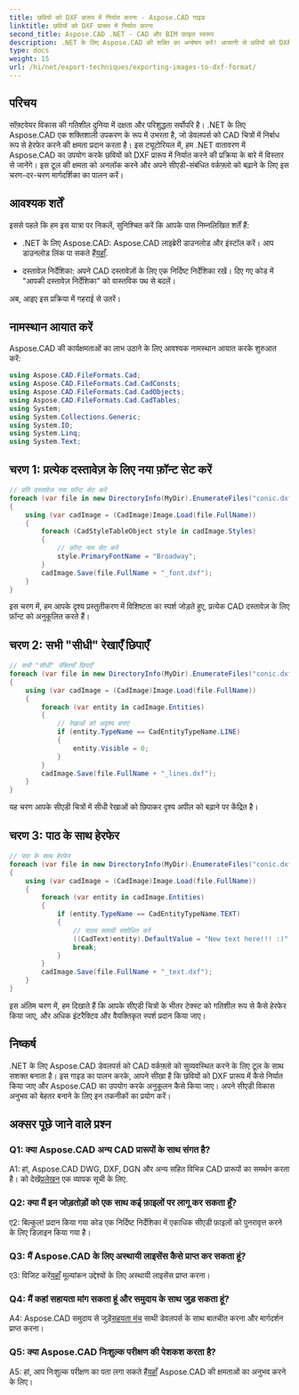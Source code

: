 ```yaml
---
title: छवियों को DXF प्रारूप में निर्यात करना - Aspose.CAD गाइड
linktitle: छवियों को DXF प्रारूप में निर्यात करना
second_title: Aspose.CAD .NET - CAD और BIM फ़ाइल स्वरूप
description: .NET के लिए Aspose.CAD की शक्ति का अन्वेषण करें! आसानी से छवियों को DXF प्रारूप में निर्यात करना सीखें। सटीकता और दक्षता के साथ अपने सीएडी विकास को बढ़ाएं।
type: docs
weight: 15
url: /hi/net/export-techniques/exporting-images-to-dxf-format/
---
```

## परिचय

सॉफ़्टवेयर विकास की गतिशील दुनिया में दक्षता और परिशुद्धता सर्वोपरि है। .NET के लिए Aspose.CAD एक शक्तिशाली उपकरण के रूप में उभरता है, जो डेवलपर्स को CAD चित्रों में निर्बाध रूप से हेरफेर करने की क्षमता प्रदान करता है। इस ट्यूटोरियल में, हम .NET वातावरण में Aspose.CAD का उपयोग करके छवियों को DXF प्रारूप में निर्यात करने की प्रक्रिया के बारे में विस्तार से जानेंगे। इस टूल की क्षमता को अनलॉक करने और अपने सीएडी-संबंधित वर्कफ़्लो को बढ़ाने के लिए इस चरण-दर-चरण मार्गदर्शिका का पालन करें।

## आवश्यक शर्तें

इससे पहले कि हम इस यात्रा पर निकलें, सुनिश्चित करें कि आपके पास निम्नलिखित शर्तें हैं:

-  .NET के लिए Aspose.CAD: Aspose.CAD लाइब्रेरी डाउनलोड और इंस्टॉल करें। आप डाउनलोड लिंक पा सकते हैं[यहाँ](https://releases.aspose.com/cad/net/).

- दस्तावेज़ निर्देशिका: अपने CAD दस्तावेज़ों के लिए एक निर्दिष्ट निर्देशिका रखें। दिए गए कोड में "आपकी दस्तावेज़ निर्देशिका" को वास्तविक पथ से बदलें।

अब, आइए इस प्रक्रिया में गहराई से उतरें।

## नामस्थान आयात करें

Aspose.CAD की कार्यक्षमताओं का लाभ उठाने के लिए आवश्यक नामस्थान आयात करके शुरुआत करें:

```csharp
using Aspose.CAD.FileFormats.Cad;
using Aspose.CAD.FileFormats.Cad.CadConsts;
using Aspose.CAD.FileFormats.Cad.CadObjects;
using Aspose.CAD.FileFormats.Cad.CadTables;
using System;
using System.Collections.Generic;
using System.IO;
using System.Linq;
using System.Text;
```

## चरण 1: प्रत्येक दस्तावेज़ के लिए नया फ़ॉन्ट सेट करें

```csharp
// प्रति दस्तावेज़ नया फ़ॉन्ट सेट करें
foreach (var file in new DirectoryInfo(MyDir).EnumerateFiles("conic.dxf"))
{
    using (var cadImage = (CadImage)Image.Load(file.FullName))
    {
        foreach (CadStyleTableObject style in cadImage.Styles)
        {
            // फ़ॉन्ट नाम सेट करें
            style.PrimaryFontName = "Broadway";
        }
        cadImage.Save(file.FullName + "_font.dxf");
    }
}
```

इस चरण में, हम आपके दृश्य प्रस्तुतीकरण में विशिष्टता का स्पर्श जोड़ते हुए, प्रत्येक CAD दस्तावेज़ के लिए फ़ॉन्ट को अनुकूलित करते हैं।

## चरण 2: सभी "सीधी" रेखाएँ छिपाएँ

```csharp
// सभी "सीधी" पंक्तियाँ छिपाएँ
foreach (var file in new DirectoryInfo(MyDir).EnumerateFiles("conic.dxf"))
{
    using (var cadImage = (CadImage)Image.Load(file.FullName))
    {
        foreach (var entity in cadImage.Entities)
        {
            // रेखाओं को अदृश्य बनाएं
            if (entity.TypeName == CadEntityTypeName.LINE)
            {
                entity.Visible = 0;
            }
        }
        cadImage.Save(file.FullName + "_lines.dxf");
    }
}
```

यह चरण आपके सीएडी चित्रों में सीधी रेखाओं को छिपाकर दृश्य अपील को बढ़ाने पर केंद्रित है।

## चरण 3: पाठ के साथ हेरफेर

```csharp
// पाठ के साथ हेरफेर
foreach (var file in new DirectoryInfo(MyDir).EnumerateFiles("conic.dxf"))
{
    using (var cadImage = (CadImage)Image.Load(file.FullName))
    {
        foreach (var entity in cadImage.Entities)
        {
            if (entity.TypeName == CadEntityTypeName.TEXT)
            {
                // पाठ्य सामग्री संशोधित करें
                ((CadText)entity).DefaultValue = "New text here!!! :)";
                break;
            }
        }
        cadImage.Save(file.FullName + "_text.dxf");
    }
}
```

इस अंतिम चरण में, हम दिखाते हैं कि आपके सीएडी चित्रों के भीतर टेक्स्ट को गतिशील रूप से कैसे हेरफेर किया जाए, और अधिक इंटरैक्टिव और वैयक्तिकृत स्पर्श प्रदान किया जाए।

## निष्कर्ष

.NET के लिए Aspose.CAD डेवलपर्स को CAD वर्कफ़्लो को सुव्यवस्थित करने के लिए टूल के साथ सशक्त बनाता है। इस गाइड का पालन करके, आपने सीखा है कि छवियों को DXF प्रारूप में कैसे निर्यात किया जाए और Aspose.CAD का उपयोग करके अनुकूलन कैसे किया जाए। अपने सीएडी विकास अनुभव को बेहतर बनाने के लिए इन तकनीकों का प्रयोग करें।

## अक्सर पूछे जाने वाले प्रश्न

### Q1: क्या Aspose.CAD अन्य CAD प्रारूपों के साथ संगत है?

 A1: हां, Aspose.CAD DWG, DXF, DGN और अन्य सहित विभिन्न CAD प्रारूपों का समर्थन करता है। को देखें[प्रलेखन](https://reference.aspose.com/cad/net/) एक व्यापक सूची के लिए.

### Q2: क्या मैं इन जोड़तोड़ों को एक साथ कई फ़ाइलों पर लागू कर सकता हूँ?

ए2: बिल्कुल! प्रदान किया गया कोड एक निर्दिष्ट निर्देशिका में एकाधिक सीएडी फ़ाइलों को पुनरावृत्त करने के लिए डिज़ाइन किया गया है।

### Q3: मैं Aspose.CAD के लिए अस्थायी लाइसेंस कैसे प्राप्त कर सकता हूं?

 ए3: विजिट करें[यहाँ](https://purchase.aspose.com/temporary-license/) मूल्यांकन उद्देश्यों के लिए अस्थायी लाइसेंस प्राप्त करना।

### Q4: मैं कहां सहायता मांग सकता हूं और समुदाय के साथ जुड़ सकता हूं?

 A4: Aspose.CAD समुदाय से जुड़ें[सहयता मंच](https://forum.aspose.com/c/cad/19) साथी डेवलपर्स के साथ बातचीत करना और मार्गदर्शन प्राप्त करना।

### Q5: क्या Aspose.CAD निःशुल्क परीक्षण की पेशकश करता है?

 A5: हां, आप निःशुल्क परीक्षण का पता लगा सकते हैं[यहाँ](https://releases.aspose.com/) Aspose.CAD की क्षमताओं का अनुभव करने के लिए।